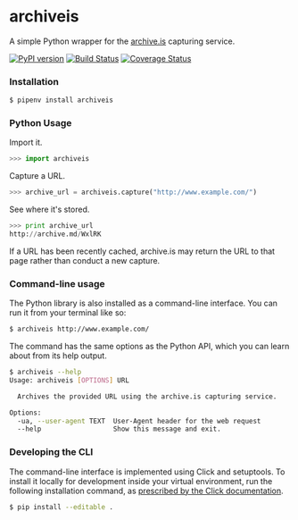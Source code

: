 # archiveis

A simple Python wrapper for the [archive.is](http://archive.is/) capturing service.

[![PyPI version](https://badge.fury.io/py/archiveis.png)](http://badge.fury.io/py/archiveis)
[![Build Status](https://travis-ci.org/pastpages/archiveis.svg?branch=master)](https://travis-ci.org/pastpages/archiveis)
[![Coverage Status](https://coveralls.io/repos/github/pastpages/archiveis/badge.svg?branch=master)](https://coveralls.io/github/pastpages/archiveis?branch=master)

### Installation

```bash
$ pipenv install archiveis
```

### Python Usage

Import it.

```python
>>> import archiveis
```

Capture a URL.

```python
>>> archive_url = archiveis.capture("http://www.example.com/")
```

See where it's stored.

```python
>>> print archive_url
http://archive.md/WxlRK
```

If a URL has been recently cached, archive.is may return the URL to that page rather
than conduct a new capture.

### Command-line usage

The Python library is also installed as a command-line interface. You can run it from your terminal like so:

```bash
$ archiveis http://www.example.com/
```

The command has the same options as the Python API, which you can learn about from its help output.

```bash
$ archiveis --help
Usage: archiveis [OPTIONS] URL

  Archives the provided URL using the archive.is capturing service.

Options:
  -ua, --user-agent TEXT  User-Agent header for the web request
  --help                  Show this message and exit.
```

### Developing the CLI

The command-line interface is implemented using Click and setuptools. To install it locally for development inside your virtual environment, run the following installation command, as [prescribed by the Click documentation](https://click.palletsprojects.com/en/7.x/setuptools/#setuptools-integration).

```bash
$ pip install --editable .
```